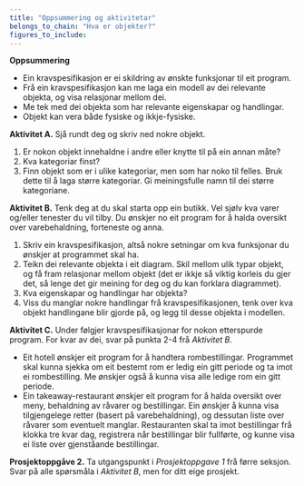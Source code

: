 ```yaml
---
title: "Oppsummering og aktivitetar"
belongs_to_chain: "Hva er objekter?"
figures_to_include:
---
```


**Oppsummering**

* Ein kravspesifikasjon er ei skildring av ønskte funksjonar til eit program.
* Frå ein kravspesifikasjon kan me laga ein modell av dei relevante objekta, og visa relasjonar mellom dei.
* Me tek med dei objekta som har relevante eigenskapar og handlingar.
* Objekt kan vera både fysiske og ikkje-fysiske.

**Aktivitet A.** Sjå rundt deg og skriv ned nokre objekt.

1. Er nokon objekt innehaldne i andre eller knytte til på ein annan måte?
2. Kva kategoriar finst?
3. Finn objekt som er i ulike kategoriar, men som har noko til felles. Bruk dette til å laga større kategoriar. Gi meiningsfulle namn til dei større kategoriane.

**Aktivitet B.** Tenk deg at du skal starta opp ein butikk. Vel sjølv kva varer og/eller tenester du vil tilby. Du ønskjer no eit program for å halda oversikt over varebehaldning, forteneste og anna.

1. Skriv ein kravspesifikasjon, altså nokre setningar om kva funksjonar du ønskjer at programmet skal ha.
2. Teikn dei relevante objekta i eit diagram. Skil mellom ulik typar objekt, og få fram relasjonar mellom objekt (det er ikkje så viktig korleis du gjer det, så lenge det gir meining for deg og du kan forklara diagrammet).
3. Kva eigenskapar og handlingar har objekta?
4. Viss du manglar nokre handlingar frå kravspesifikasjonen, tenk over kva objekt handlingane blir gjorde på, og legg til desse objekta i modellen.

**Aktivitet C.** Under følgjer kravspesifikasjonar for nokon etterspurde program. For kvar av dei, svar på punkta 2-4 frå *Aktivitet B*.

* Eit hotell ønskjer eit program for å handtera rombestillingar. Programmet skal kunna sjekka om eit bestemt rom er ledig ein gitt periode og ta imot ei rombestilling. Me ønskjer også å kunna visa alle ledige rom ein gitt periode.
* Ein takeaway-restaurant ønskjer eit program for å halda oversikt over meny, behaldning av råvarer og bestillingar. Ein ønskjer å kunna visa tilgjengelege retter (basert på varebehaldning), og dessutan liste over råvarer som eventuelt manglar. Restauranten skal ta imot bestillingar frå klokka tre kvar dag, registrera når bestillingar blir fullførte, og kunne visa ei liste over gjenståande bestillingar.

**Prosjektoppgåve 2.** Ta utgangspunkt i *Prosjektoppgave 1* frå førre seksjon. Svar på alle spørsmåla i *Aktivitet B*, men for ditt eige prosjekt.
